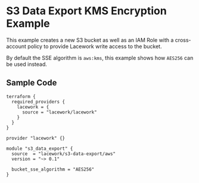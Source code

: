 # S3 Data Export KMS Encryption Example

This example creates a new S3 bucket as well as an IAM Role with a cross-account policy to provide Lacework write access to the bucket.

By default the SSE algorithm is `aws:kms`, this example shows how `AES256` can be used instead.

## Sample Code

```hcl
terraform {
  required_providers {
    lacework = {
      source = "lacework/lacework"
    }
  }
}

provider "lacework" {}

module "s3_data_export" {
  source  = "lacework/s3-data-export/aws"
  version = "~> 0.1"

  bucket_sse_algorithm = "AES256"
}
```
